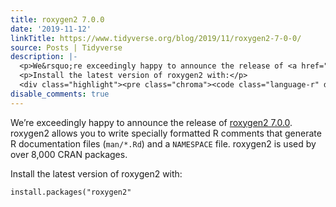 ```yaml
---
title: roxygen2 7.0.0
date: '2019-11-12'
linkTitle: https://www.tidyverse.org/blog/2019/11/roxygen2-7-0-0/
source: Posts | Tidyverse
description: |-
  <p>We&rsquo;re exceedingly happy to announce the release of <a href="https://roxygen2.r-lib.org" target="_blank" rel="noopener">roxygen2 7.0.0</a>. roxygen2 allows you to write specially formatted R comments that generate R documentation files (<code>man/*.Rd</code>) and a <code>NAMESPACE</code> file. roxygen2 is used by over 8,000 CRAN packages.</p>
  <p>Install the latest version of roxygen2 with:</p>
  <div class="highlight"><pre class="chroma"><code class="language-r" data-lang="r"><span class="nf">install.packages</span><span class="p">(</span><span class="s">&#34;roxygen2&#34;</span><span ...
disable_comments: true
---
```

<p>We&rsquo;re exceedingly happy to announce the release of <a href="https://roxygen2.r-lib.org" target="_blank" rel="noopener">roxygen2 7.0.0</a>. roxygen2 allows you to write specially formatted R comments that generate R documentation files (<code>man/*.Rd</code>) and a <code>NAMESPACE</code> file. roxygen2 is used by over 8,000 CRAN packages.</p>
<p>Install the latest version of roxygen2 with:</p>
<div class="highlight"><pre class="chroma"><code class="language-r" data-lang="r"><span class="nf">install.packages</span><span class="p">(</span><span class="s">&#34;roxygen2&#34;</span><span ...